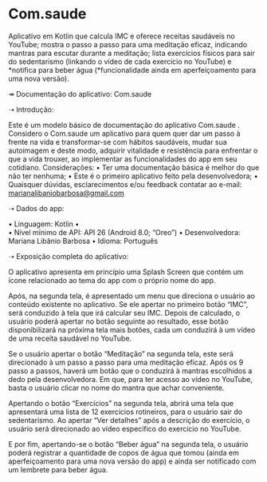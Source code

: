 # Com.saude
Aplicativo em Kotlin que calcula IMC e oferece receitas saudáveis no YouTube; mostra o passo a passo para uma meditação eficaz, indicando mantras para escutar durante a meditação; lista exercícios físicos para sair do sedentarismo (linkando o vídeo de cada exercício no YouTube) e *notifica para beber água (*funcionalidade ainda em aperfeiçoamento para uma nova versão).

↠ Documentação do aplicativo: Com.saude

➝ Introdução:

Este é um modelo básico de documentação do aplicativo Com.saude .
Considero o Com.saude um aplicativo para quem quer dar um passo à frente na vida e transformar-se com hábitos saudáveis, mudar sua autoimagem e deste modo, adquirir vitalidade e resistência para enfrentar o que a vida trouxer, ao implementar as funcionalidades do app em seu cotidiano.
Considerações:
•	Ter uma documentação básica é melhor do que não ter nenhuma;
•	Este é o primeiro aplicativo feito pela desenvolvedora;
•	Quaisquer dúvidas, esclarecimentos e/ou feedback contatar ao e-mail: marianalibaniobarbosa@gmail.com

➝ Dados do app:

•	Linguagem: Kotlin
•	
•	Nível mínimo de API: API 26 (Android 8.0; “Oreo”)
•	Desenvolvedora: Mariana Libânio Barbosa
•	Idioma: Português

➝ Exposição completa do aplicativo:

O aplicativo apresenta em princípio uma Splash Screen que contém um ícone relacionado ao tema do app com o próprio nome do app. 

Após, na segunda tela, é apresentado um menu que direciona o usuário ao conteúdo existente no aplicativo. Se ele apertar no primeiro botão “IMC”, será conduzido à tela que irá calcular seu IMC. Depois de calculado, o usuário poderá apertar no botão seguinte ao resultado, esse botão disponibilizará na próxima tela mais botões, cada um conduzirá à um vídeo de uma receita saudável no YouTube.

Se o usuário apertar o botão “Meditação” na segunda tela, este será direcionado à um passo a passo para uma meditação eficaz. Após os 9 passo a passos, haverá um botão que o conduzirá à mantras escolhidos a dedo pela desenvolvedora. Em que, para ter acesso ao vídeo no YouTube, basta o usuário clicar no nome do mantra que achar conveniente.

Apertando o botão “Exercícios” na segunda tela, abrirá uma tela que apresentará uma lista de 12 exercícios rotineiros, para o usuário sair do sedentarismo. Ao apertar “Ver detalhes” após a descrição do exercício, o usuário será direcionado ao vídeo específico do exercício no YouTube.

E por fim, apertando-se o botão “Beber água” na segunda tela, o usuário poderá registrar a quantidade de copos de água que tomou (ainda em aperfeiçoamento para uma nova versão do app) e ainda ser notificado com um lembrete para beber água.




